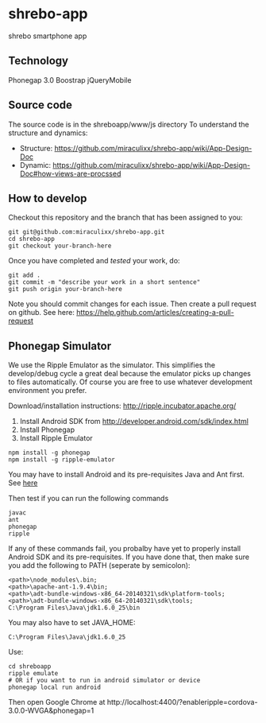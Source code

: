 shrebo-app
==========

shrebo smartphone app


Technology
----------

Phonegap 3.0
Boostrap 
jQueryMobile

Source code
-----------

The source code is in the shreboapp/www/js directory
To understand the structure and dynamics:

* Structure: https://github.com/miraculixx/shrebo-app/wiki/App-Design-Doc
* Dynamic: https://github.com/miraculixx/shrebo-app/wiki/App-Design-Doc#how-views-are-procssed

How to develop
--------------

Checkout this repository and the branch that has been assigned to you:

```
git git@github.com:miraculixx/shrebo-app.git 
cd shrebo-app
git checkout your-branch-here
```

Once you have completed and *tested* your work, do:

```
git add .
git commit -m "describe your work in a short sentence"
git push origin your-branch-here
```

Note you should commit changes for each issue. Then create a pull request on github. See here:
https://help.github.com/articles/creating-a-pull-request

Phonegap Simulator
------------------

We use the Ripple Emulator as the simulator. This simplifies the develop/debug cycle a great deal because
the emulator picks up changes to files automatically. Of course you are free to use whatever development
environment you prefer.

Download/installation instructions: http://ripple.incubator.apache.org/

1. Install Android SDK from http://developer.android.com/sdk/index.html
2. Install Phonegap
3. Install Ripple Emulator

```
npm install -g phonegap
npm install -g ripple-emulator
```

You may have to install Android and its pre-requisites Java and Ant first. See [here](http://docs.phonegap.com/en/3.0.0/guide_platforms_android_index.md.html#Android%20Platform%20Guide)

Then test if you can run the following commands
```
javac
ant
phonegap
ripple
```

If any of these commands fail, you probalby have yet to properly install Android SDK and its pre-requisites. If you have done that, then make sure you add the following to PATH (seperate by semicolon):
```
<path>\node_modules\.bin;
<path>\apache-ant-1.9.4\bin;
<path>\adt-bundle-windows-x86_64-20140321\sdk\platform-tools;
<path>\adt-bundle-windows-x86_64-20140321\sdk\tools;
C:\Program Files\Java\jdk1.6.0_25\bin
```

You may also have to set JAVA_HOME:

```
C:\Program Files\Java\jdk1.6.0_25
```

Use:

```
cd shreboapp
ripple emulate
# OR if you want to run in android simulator or device
phonegap local run android
``` 

Then open Google Chrome at http://localhost:4400/?enableripple=cordova-3.0.0-WVGA&phonegap=1
